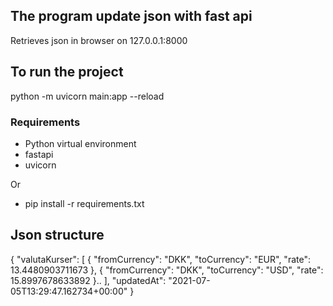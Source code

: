 ## The program update json with fast api

Retrieves json in browser on 127.0.0.1:8000

## To run the project

python -m uvicorn main:app --reload
### Requirements 

- Python virtual environment
- fastapi
- uvicorn

Or 
- pip install -r requirements.txt


## Json structure


 {
  "valutaKurser": [
    {
      "fromCurrency": "DKK",
      "toCurrency": "EUR",
      "rate": 13.4480903711673
    },
    {
      "fromCurrency": "DKK",
      "toCurrency": "USD",
      "rate": 15.8997678633892
    }..
  ],
  "updatedAt": "2021-07-05T13:29:47.162734+00:00"
}

